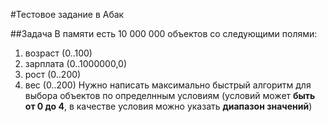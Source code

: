 #Тестовое задание в Абак

##Задача
В памяти есть 10 000 000 объектов со следующими полями: 
1. возраст (0..100) 
2. зарплата (0..1000000,0) 
3. рост (0..200) 
4. вес (0..200) 
Нужно написать максимально быстрый алгоритм для выбора объектов по определнным условиям (условий может **быть от 0 до 4**, в качестве условия можно указать **диапазон значений**)
